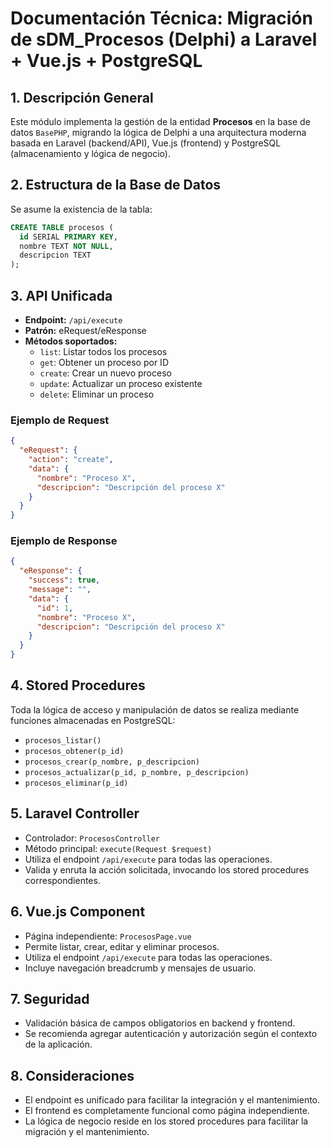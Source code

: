 # Documentación Técnica: Migración de sDM_Procesos (Delphi) a Laravel + Vue.js + PostgreSQL

## 1. Descripción General
Este módulo implementa la gestión de la entidad **Procesos** en la base de datos `BasePHP`, migrando la lógica de Delphi a una arquitectura moderna basada en Laravel (backend/API), Vue.js (frontend) y PostgreSQL (almacenamiento y lógica de negocio).

## 2. Estructura de la Base de Datos
Se asume la existencia de la tabla:

```sql
CREATE TABLE procesos (
  id SERIAL PRIMARY KEY,
  nombre TEXT NOT NULL,
  descripcion TEXT
);
```

## 3. API Unificada
- **Endpoint:** `/api/execute`
- **Patrón:** eRequest/eResponse
- **Métodos soportados:**
  - `list`: Listar todos los procesos
  - `get`: Obtener un proceso por ID
  - `create`: Crear un nuevo proceso
  - `update`: Actualizar un proceso existente
  - `delete`: Eliminar un proceso

### Ejemplo de Request
```json
{
  "eRequest": {
    "action": "create",
    "data": {
      "nombre": "Proceso X",
      "descripcion": "Descripción del proceso X"
    }
  }
}
```

### Ejemplo de Response
```json
{
  "eResponse": {
    "success": true,
    "message": "",
    "data": {
      "id": 1,
      "nombre": "Proceso X",
      "descripcion": "Descripción del proceso X"
    }
  }
}
```

## 4. Stored Procedures
Toda la lógica de acceso y manipulación de datos se realiza mediante funciones almacenadas en PostgreSQL:
- `procesos_listar()`
- `procesos_obtener(p_id)`
- `procesos_crear(p_nombre, p_descripcion)`
- `procesos_actualizar(p_id, p_nombre, p_descripcion)`
- `procesos_eliminar(p_id)`

## 5. Laravel Controller
- Controlador: `ProcesosController`
- Método principal: `execute(Request $request)`
- Utiliza el endpoint `/api/execute` para todas las operaciones.
- Valida y enruta la acción solicitada, invocando los stored procedures correspondientes.

## 6. Vue.js Component
- Página independiente: `ProcesosPage.vue`
- Permite listar, crear, editar y eliminar procesos.
- Utiliza el endpoint `/api/execute` para todas las operaciones.
- Incluye navegación breadcrumb y mensajes de usuario.

## 7. Seguridad
- Validación básica de campos obligatorios en backend y frontend.
- Se recomienda agregar autenticación y autorización según el contexto de la aplicación.

## 8. Consideraciones
- El endpoint es unificado para facilitar la integración y el mantenimiento.
- El frontend es completamente funcional como página independiente.
- La lógica de negocio reside en los stored procedures para facilitar la migración y el mantenimiento.
